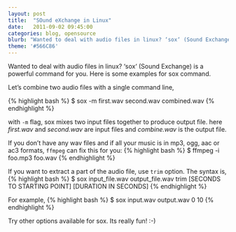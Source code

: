 ```yaml
---
layout: post
title:  "SOund eXchange in Linux"
date:   2011-09-02 09:45:00
categories: blog, opensource
blurb: "Wanted to deal with audio files in linux? ‘sox‘ (Sound Exchange) is a powerful command for you. Here is some examples for sox command."
theme: '#566C86'
---
```


Wanted to deal with audio files in linux? ‘sox‘ (Sound Exchange) is a powerful command for you. Here is some examples for sox command.

Let’s combine two audio files with a single command line,

{% highlight bash %}
$ sox -m first.wav second.wav combined.wav
{% endhighlight %}

with `-m` flag, sox mixes two input files together to produce output file. here *first.wav* and *second.wav* are input files and *combine.wav* is the output file.

If you don’t have any wav files and if all your music is in mp3, ogg, aac or ac3 formats, `ffmpeg` can fix this for you:
{% highlight bash %}
$ ffmpeg -i foo.mp3 foo.wav
{% endhighlight %}

If you want to extract a part of the audio file, use `trim` option. The syntax is,
{% highlight bash %}
$ sox input_file.wav output_file.wav trim [SECONDS TO STARTING POINT] [DURATION IN SECONDS]
{% endhighlight %}

For example,
{% highlight bash %}
$ sox input.wav output.wav 0 10
{% endhighlight %}

Try other options available for sox. Its really fun! :-)

